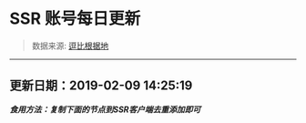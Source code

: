 # SSR 账号每日更新 
> 数据来源: [逗比根据地](https://doub.io/sszhfx/) 
----------------------------------------------
## 更新日期：2019-02-09 14:25:19 
***食用方法：复制下面的节点到SSR客户端去重添加即可***

 